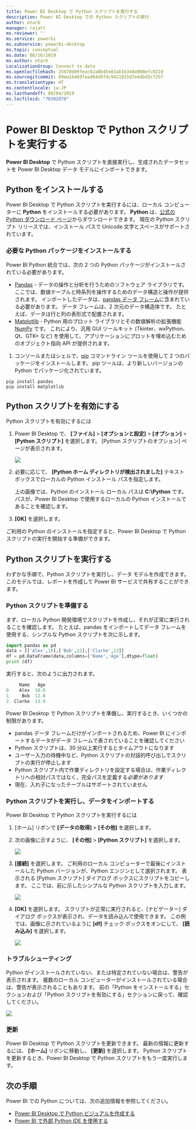 ```yaml
---
title: Power BI Desktop で Python スクリプトを実行する
description: Power BI Desktop での Python スクリプトの実行
author: otarb
manager: rajatt
ms.reviewer: ''
ms.service: powerbi
ms.subservice: powerbi-desktop
ms.topic: conceptual
ms.date: 08/16/2019
ms.author: otarb
LocalizationGroup: Connect to data
ms.openlocfilehash: 25970d09feac02a0b45e83ab1b348e800efc022d
ms.sourcegitcommit: 09ee1b4697aad84d8f4c9421015d7e4dbd3cf25f
ms.translationtype: HT
ms.contentlocale: ja-JP
ms.lasthandoff: 09/04/2019
ms.locfileid: "70302870"
---
```

# <a name="run-python-scripts-in-power-bi-desktop"></a>Power BI Desktop で Python スクリプトを実行する

**Power BI Desktop** で Python スクリプトを直接実行し、生成されたデータセットを Power BI Desktop データ モデルにインポートできます。

## <a name="install-python"></a>Python をインストールする

Power BI Desktop で Python スクリプトを実行するには、ローカル コンピューターに **Python** をインストールする必要があります。 **Python** は、[公式の Python ダウンロード ページ](https://www.python.org/)からダウンロードできます。 現在の Python スクリプト リリースでは、インストール パスで Unicode 文字とスペースがサポートされています。

### <a name="install-required-python-packages"></a>必要な Python パッケージをインストールする

Power BI Python 統合では、次の 2 つの Python パッケージがインストールされている必要があります。

- [Pandas](https://pandas.pydata.org/) - データの操作と分析を行うためのソフトウェア ライブラリです。 ここでは、数値テーブルと時系列を操作するためのデータ構造と操作が提供されます。 インポートしたデータは、[pandas データ フレーム](https://www.tutorialspoint.com/python_pandas/python_pandas_dataframe.htm)に含まれている必要があります。 データ フレームは、2 次元のデータ構造体です。 たとえば、データは行と列の表形式で配置されます。
- [Matplotlib](https://matplotlib.org/) - Python 用のプロット ライブラリとその数値解析の拡張機能 [NumPy](https://www.numpy.org/) です。 これにより、汎用 GUI ツールキット (Tkinter、wxPython、Qt、GTK+ など) を使用して、アプリケーションにプロットを埋め込むためのオブジェクト指向 API が提供されます。

1. コンソールまたはシェルで、[pip](https://pip.pypa.io/en/stable/) コマンドライン ツールを使用して 2 つのパッケージをインストールします。 pip ツールは、より新しいバージョンの Python でパッケージ化されています。

```CMD
pip install pandas
pip install matplotlib
```

## <a name="enable-python-scripting"></a>Python スクリプトを有効にする

Python スクリプトを有効にするには

1. Power BI Desktop で、 **[ファイル]**  >  **[オプションと設定]**  >  **[オプション]**  >  **[Python スクリプト]** を選択します。 [Python スクリプトのオプション] ページが表示されます。

   ![](media/desktop-python-scripts/python-scripts-7.png)

1. 必要に応じて、 **[Python ホーム ディレクトリが検出されました]** テキスト ボックスでローカルの Python インストール パスを指定します。 

   上の画像では、Python のインストール ローカル パスは **C:\Python** です。 パスが、Power BI Desktop で使用するローカルの Python インストールであることを確認します。

1. **[OK]** を選択します。

ご利用の Python のインストールを指定すると、Power BI Desktop で Python スクリプトの実行を開始する準備ができます。

## <a name="run-python-scripts"></a>Python スクリプトを実行する

わずかな手順で、Python スクリプトを実行し、データ モデルを作成できます。 このモデルでは、レポートを作成して Power BI サービスで共有することができます。

### <a name="prepare-a-python-script"></a>Python スクリプトを準備する
まず、ローカル Python 開発環境でスクリプトを作成し、それが正常に実行されることを確認します。 たとえば、pandas をインポートしてデータ フレームを使用する、シンプルな Python スクリプトを次に示します。

```python
import pandas as pd
data = [['Alex',10],['Bob',12],['Clarke',13]]
df = pd.DataFrame(data,columns=['Name','Age'],dtype=float)
print (df)
```
実行すると、次のように出力されます。

```python
     Name   Age
0    Alex  10.0
1     Bob  12.0
2  Clarke  13.0
```

Power BI Desktop で Python スクリプトを準備し、実行するとき、いくつかの制限があります。

* pandas データ フレームだけがインポートされるため、Power BI にインポートするデータがデータ フレームで表されていることを確認してください
* Python スクリプトは、30 分以上実行するとタイムアウトになります
* ユーザー入力の待機中など、Python スクリプトの対話的呼び出しでスクリプトの実行が停止します
* Python スクリプト内で作業ディレクトリを設定する場合は、作業ディレクトリへの相対パスではなく、完全パスを定義する*必要があります*
* 現在、入れ子になったテーブルはサポートされていません 

### <a name="run-your-python-script-and-import-data"></a>Python スクリプトを実行し、データをインポートする

Power BI Desktop で Python スクリプトを実行するには

1. [ホーム] リボンで **[データの取得]**  >  **[その他]** を選択します。
   
1. 次の画像に示すように、 **[その他]**  >  **[Python スクリプト]** を選択します。

   ![](media/desktop-python-scripts/python-scripts-1.png)
   
1. **[接続]** を選択します。 ご利用のローカル コンピューターで最後にインストールした Python バージョンが、Python エンジンとして選択されます。 表示される [Python スクリプト] ダイアログ ボックスにスクリプトをコピーします。 ここでは、前に示したシンプルな Python スクリプトを入力します。

   ![](media/desktop-python-scripts/python-scripts-6.png)

1. **[OK]** を選択します。 スクリプトが正常に実行されると、[ナビゲーター] ダイアログ ボックスが表示され、データを読み込んで使用できます。 この例では、画像に示されているように **[df]** チェック ボックスをオンにして、 **[読み込み]** を選択します。

   ![](media/desktop-python-scripts/python-scripts-5.png) 

### <a name="troubleshooting"></a>トラブルシューティング

Python がインストールされていない、または特定されていない場合は、警告が表示されます。 複数のローカル コンピューターがインストールされている場合は、警告が表示されることもあります。 前の「Python をインストールする」セクションおよび「Python スクリプトを有効にする」セクションに戻って、確認してください。

![](media/desktop-python-scripts/python-scripts-3.png)

### <a name="refresh"></a>更新

Power BI Desktop で Python スクリプトを更新できます。 最新の情報に更新するには、 **[ホーム]** リボンに移動し、 **[更新]** を選択します。 Python スクリプトを更新するとき、Power BI Desktop で Python スクリプトをもう一度実行します。

## <a name="next-steps"></a>次の手順

Power BI での Python については、次の追加情報を参照してください。

* [Power BI Desktop で Python ビジュアルを作成する](desktop-python-visuals.md)
* [Power BI で外部 Python IDE を使用する](desktop-python-ide.md)
